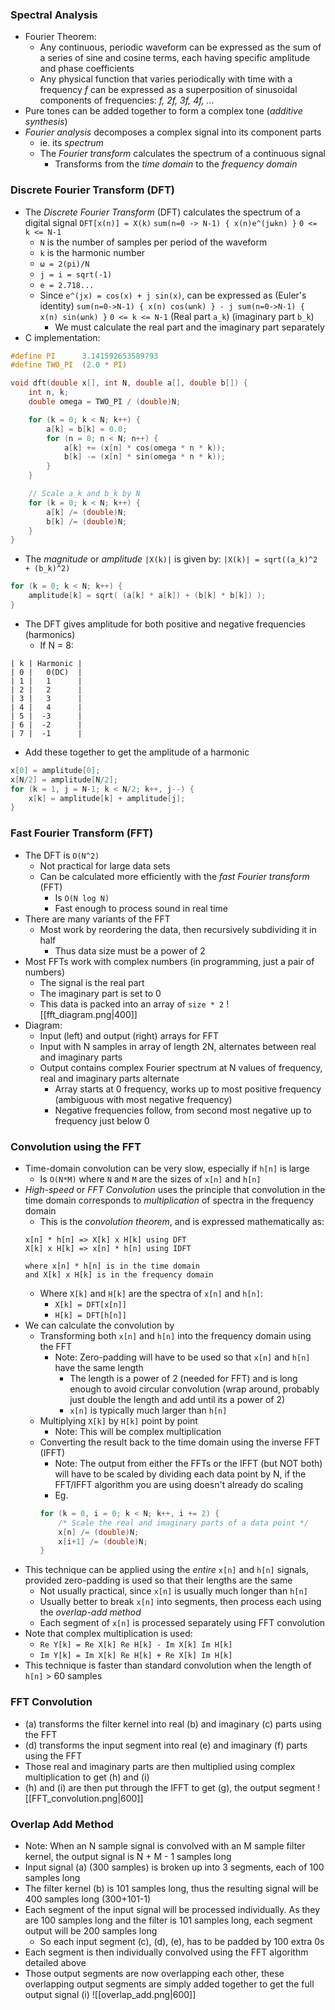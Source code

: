 ### Spectral Analysis
 - Fourier Theorem:
	 - Any continuous, periodic waveform can be expressed as the sum of a series of sine and cosine terms, each having specific amplitude and phase coefficients
	 - Any physical function that varies periodically with time with a frequency *f* can be expressed as a superposition of sinusoidal components of frequencies: *f, 2f, 3f, 4f, ...*
 - Pure tones can be added together to form a complex tone (*additive synthesis*)
 - *Fourier analysis* decomposes a complex signal into its component parts
	 - ie. its *spectrum*
	 - The *Fourier transform* calculates the spectrum of a continuous signal
		 - Transforms from the *time domain* to the *frequency domain*

### Discrete Fourier Transform (DFT)
 - The *Discrete Fourier Transform* (DFT) calculates the spectrum of a digital signal
	`DFT[x(n)] = X(k)`
	`sum(n=0 -> N-1) { x(n)e^(jωkn) }`    `0 <= k <= N-1`
	 - `N` is the number of samples per period of the waveform
	 - `k` is the harmonic number
	 - `ω = 2(pi)/N`
	 - `j = i = sqrt(-1)`
	 - `e = 2.718...`
	 - Since `e^(jx) = cos(x) + j sin(x)`, can be expressed as (Euler's identity)
	   `sum(n=0->N-1) { x(n) cos(ωnk) } - j sum(n=0->N-1) { x(n) sin(ωnk) }`    `0 <= k <= N-1`
	   (Real part `a_k`)                                         (imaginary part `b_k`)
		 - We must calculate the real part and the imaginary part separately
 - C implementation:
```c
#define PI      3.141592653589793
#define TWO_PI  (2.0 * PI)

void dft(double x[], int N, double a[], double b[]) {
	int n, k;
	double omega = TWO_PI / (double)N;

	for (k = 0; k < N; k++) {
		a[k] = b[k] = 0.0;
		for (n = 0; n < N; n++) {
			a[k] += (x[n] * cos(omega * n * k));
			b[k] -= (x[n] * sin(omega * n * k));
		}
	}

	// Scale a_k and b_k by N
	for (k = 0; k < N; k++) {
		a[k] /= (double)N;
		b[k] /= (double)N;
	}
}
```
  - The *magnitude* or *amplitude* `|X(k)|` is given by:
    `|X(k)| = sqrt((a_k)^2 + (b_k)^2)`
```c
for (k = 0; k < N; k++) {
	amplitude[k] = sqrt( (a[k] * a[k]) + (b[k] * b[k]) );
}
```
 - The DFT gives amplitude for both positive and negative frequencies (harmonics)
	 - If N = 8:
```
| k | Harmonic |
| 0 |   0(DC)  |
| 1 |   1      |
| 2 |   2      |
| 3 |   3      |
| 4 |   4      |
| 5 |  -3      |
| 6 |  -2      |
| 7 |  -1      |
```
 - Add these together to get the amplitude of a harmonic
```c
x[0] = amplitude[0];
x[N/2] = amplitude[N/2];
for (k = 1, j = N-1; k < N/2; k++, j--) {
	x[k] = amplitude[k] + amplitude[j];
}
```

### Fast Fourier Transform (FFT)
 - The DFT is `O(N^2)`
	 - Not practical for large data sets
	 - Can be calculated more efficiently with the *fast Fourier transform* (FFT)
		 - Is `O(N log N)`
		 - Fast enough to process sound in real time
 - There are many variants of the FFT
	 - Most work by reordering the data, then recursively subdividing it in half
		 - Thus data size must be a power of 2
 - Most FFTs work with complex numbers (in programming, just a pair of numbers)
	 - The signal is the real part
	 - The imaginary part is set to 0
	 - This data is packed into an array of `size * 2`
![[fft_diagram.png|400]]
 - Diagram:
	 - Input (left) and output (right) arrays for FFT
	 - Input with N samples in array of length 2N, alternates between real and imaginary parts
	 - Output contains complex Fourier spectrum at N values of frequency, real and imaginary parts alternate
		 - Array starts at 0 frequency, works up to most positive frequency (ambiguous with most negative frequency)
		 - Negative frequencies follow, from second most negative up to frequency just below 0

### Convolution using the FFT
 - Time-domain convolution can be very slow, especially if `h[n]` is large
	 - Is `O(N*M)` where `N` and `M` are the sizes of `x[n]` and `h[n]`
 - *High-speed* or *FFT Convolution* uses the principle that convolution in the time domain corresponds to *multiplication* of spectra in the frequency domain
	 - This is the *convolution theorem*, and is expressed mathematically as:
	```
	x[n] * h[n] => X[k] x H[k] using DFT
	X[k] x H[k] => x[n] * h[n] using IDFT
	
	where x[n] * h[n] is in the time domain
	and X[k] x H[k] is in the frequency domain
	```
	 - Where `X[k]` and `H[k]` are the spectra of `x[n]` and `h[n]`:
		 - `X[k] = DFT[x[n]]`
		 - `H[k] = DFT[h[n]]`
 - We can calculate the convolution by
	 - Transforming both `x[n]` and `h[n]` into the frequency domain using the FFT
		 - Note: Zero-padding will have to be used so that `x[n]` and `h[n]` have the same length
			 - The length is a power of 2 (needed for FFT) and is long enough to avoid circular convolution (wrap around, probably just double the length and add until its a power of 2)
			 - `x[n]` is typically much larger than `h[n]`
	 - Multiplying `X[k]` by `H[k]` point by point
		 - Note: This will be complex multiplication
	 - Converting the result back to the time domain using the inverse FFT (IFFT)
		 - Note: The output from either the FFTs or the IFFT (but NOT both) will have to be scaled by dividing each data point by N, if the FFT/IFFT algorithm you are using doesn't already do scaling
		 - Eg.
		```c
		for (k = 0, i = 0; k < N; k++, i += 2) {
			/* Scale the real and imaginary parts of a data point */
			x[n] /= (double)N;
			x[i+1] /= (double)N;
		}
		```
 - This technique can be applied using the *entire* `x[n]` and `h[n]` signals, provided zero-padding is used so that their lengths are the same
	 - Not usually practical, since `x[n]` is usually much longer than `h[n]`
	 - Usually better to break `x[n]` into segments, then process each using the *overlap-add method*
	 - Each segment of `x[n]` is processed separately using FFT convolution
  - Note that complex multiplication is used:
	 - `Re Y[k] = Re X[k] Re H[k] - Im X[k] Im H[k]`
	 - `Im Y[k] = Im X[k] Re H[k] + Re X[k] Im H[k]`
 - This technique is faster than standard convolution when the length of `h[n]` > 60 samples

### FFT Convolution
 - (a) transforms the filter kernel into real (b) and imaginary (c) parts using the FFT
 - (d) transforms the input segment into real (e) and imaginary (f) parts using the FFT
 - Those real and imaginary parts are then multiplied using complex multiplication to get (h) and (i)
 - (h) and (i) are then put through the IFFT to get (g), the output segment
![[FFT_convolution.png|600]]

### Overlap Add Method
 - Note: When an N sample signal is convolved with an M sample filter kernel, the output signal is N + M - 1 samples long
 - Input signal (a) (300 samples) is broken up into 3 segments, each of 100 samples long
 - The filter kernel (b) is 101 samples long, thus the resulting signal will be 400 samples long (300+101-1)
 - Each segment of the input signal will be processed individually. As they are 100 samples long and the filter is 101 samples long, each segment output will be 200 samples long
	 - So each input segment (c), (d), (e), has to be padded by 100 extra 0s
 - Each segment is then individually convolved using the FFT algorithm detailed above
 - Those output segments are now overlapping each other, these overlapping output segments are simply added together to get the full output signal (i)
![[overlap_add.png|600]]